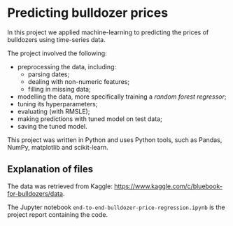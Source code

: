 # Predicting bulldozer prices

In this project we applied machine-learning to predicting the prices of bulldozers using time-series data.

The project involved the following:
- preprocessing the data, including:
    - parsing dates;
    - dealing with non-numeric features;
    - filling in missing data;
- modelling the data, more specifically training a *random forest regressor*;
- tuning its hyperparameters;
- evaluating (with RMSLE);
- making predictions with tuned model on test data;
- saving the tuned model.

This project was written in Python and uses Python tools, such as Pandas, NumPy, matplotlib and scikit-learn.


## Explanation of files

The data was retrieved from Kaggle: https://www.kaggle.com/c/bluebook-for-bulldozers/data.

The Jupyter notebook `end-to-end-bulldozer-price-regression.ipynb` is the project report containing the code.
